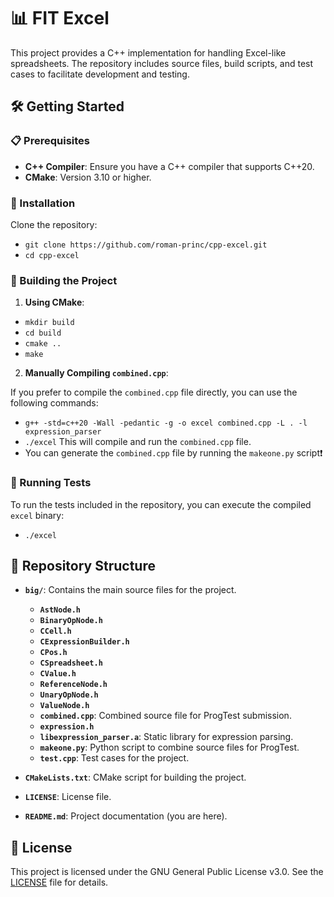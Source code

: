 # 📊 FIT Excel

This project provides a C++ implementation for handling Excel-like spreadsheets. The repository includes source files, build scripts, and test cases to facilitate development and testing.

## 🛠️ Getting Started

### 📋 Prerequisites

- **C++ Compiler**: Ensure you have a C++ compiler that supports C++20.
- **CMake**: Version 3.10 or higher.

### 🚀 Installation

Clone the repository:
- `git clone https://github.com/roman-princ/cpp-excel.git`
- `cd cpp-excel`
### 🔨 Building the Project

1. **Using CMake**:
- `mkdir build`
- `cd build`
- `cmake ..`
- `make`
2. **Manually Compiling `combined.cpp`**:
  
If you prefer to compile the `combined.cpp` file directly, you can use the following commands:
- `g++ -std=c++20 -Wall -pedantic -g -o excel combined.cpp -L . -l expression_parser`
- `./excel`
This will compile and run the `combined.cpp` file.
- You can generate the `combined.cpp` file by running the `makeone.py` script❗

### 🧪 Running Tests

To run the tests included in the repository, you can execute the compiled `excel` binary:
- `./excel`

## 📁 Repository Structure

- **`big/`**: Contains the main source files for the project.
  - **`AstNode.h`**
  - **`BinaryOpNode.h`**
  - **`CCell.h`**
  - **`CExpressionBuilder.h`**
  - **`CPos.h`**
  - **`CSpreadsheet.h`**
  - **`CValue.h`**
  - **`ReferenceNode.h`**
  - **`UnaryOpNode.h`**
  - **`ValueNode.h`**
  - **`combined.cpp`**: Combined source file for ProgTest submission.
  - **`expression.h`**
  - **`libexpression_parser.a`**: Static library for expression parsing.
  - **`makeone.py`**: Python script to combine source files for ProgTest.
  - **`test.cpp`**: Test cases for the project.

- **`CMakeLists.txt`**: CMake script for building the project.
- **`LICENSE`**: License file.
- **`README.md`**: Project documentation (you are here).

## 📜 License

This project is licensed under the GNU General Public License v3.0. See the [LICENSE](LICENSE) file for details.
